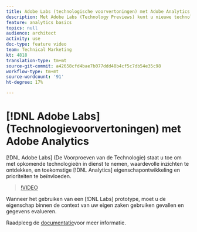 ```yaml
---
title: Adobe Labs (technologische voorvertoningen) met Adobe Analytics
description: Met Adobe Labs (Technology Previews) kunt u nieuwe technologieën gebruiken, waardevolle inzichten ontdekken en de ontwikkeling en prioriteiten van Analytics in de toekomst beïnvloeden.
feature: analytics basics
topics: null
audience: architect
activity: use
doc-type: feature video
team: Technical Marketing
kt: 4818
translation-type: tm+mt
source-git-commit: a42658cfd4bae7b077ddd48b4cf5c7db54e35c98
workflow-type: tm+mt
source-wordcount: '91'
ht-degree: 17%

---
```



# [!DNL Adobe Labs] (Technologievoorvertoningen) met Adobe Analytics

[!DNL Adobe Labs] (De Voorproeven van de Technologie) staat u toe om met opkomende technologieën in dienst te nemen, waardevolle inzichten te ontdekken, en toekomstige [!DNL Analytics] eigenschapontwikkeling en prioriteiten te beïnvloeden.

>[!VIDEO](https://video.tv.adobe.com/v/32841/?quality=12)

Wanneer het gebruiken van een [!DNL Labs] prototype, moet u de eigenschap binnen de context van uw eigen zaken gebruiken gevallen en gegevens evalueren.

Raadpleeg de [documentatie](https://docs.adobe.com/content/help/en/analytics/analyze/tech-previews/overview.html)voor meer informatie.
